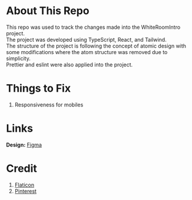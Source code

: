 # About This Repo
This repo was used to track the changes made into the WhiteRoomIntro project.\
The project was developed using TypeScript, React, and Tailwind.\
The structure of the project is following the concept of atomic design with some modifications where the atom structure was removed due to simplicity.\
Prettier and eslint were also applied into the project.

# Things to Fix

1. Responsiveness for mobiles

# Links
**Design:** [Figma](https://www.figma.com/file/mitbrod8ZvhaszqNJlBPTA/White-Room-Screening-Design?type=design&node-id=0%3A1&t=aYA3d47c41gZysCC-1)

# Credit
1. [Flaticon](https://www.flaticon.com/)
2. [Pinterest](https://www.pinterest.com/)
